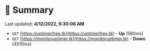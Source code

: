 # 📖 Summary
Last updated: **4/12/2022, 9:30:06 AM**

- `GET` [https://uptimerfree.tk](https://uptimerfree.tk) - **Up** (580ms)
- `GET` [https://monitoruptimer.tk](https://monitoruptimer.tk) - **Down** (4510ms)
